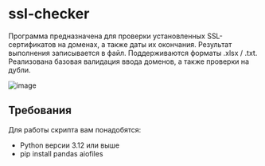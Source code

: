 # ssl-checker
Программа предназначена для проверки установленных SSL-сертификатов на доменах, а также даты их окончания. Результат выполнения записывается в файл. Поддерживаются форматы .xlsx / .txt.
Реализована базовая валидация ввода доменов, а также проверки на дубли.

![image](https://github.com/user-attachments/assets/82e8dea5-cc03-431f-b742-96907cf00c6b)

## Требования

Для работы скрипта вам понадобятся:
- Python версии 3.12 или выше
- pip install pandas aiofiles

